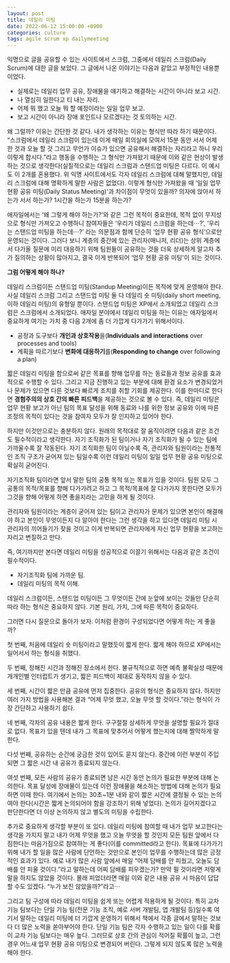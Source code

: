 ```yaml
---
layout: post
title: 데일리 미팅
date: 2022-06-12 15:00:00 +0900
categories: culture
tags: agile scrum xp dailymeeting
---
```


익명으로 글을 공유할 수 있는 사이트에서 스크럼, 그중에서 데일리 스크럼(Daily Scrum)에 대한 글을 보았다. 그 글에서 나온 이야기는 다음과 같았고 부정적인 내용뿐이었다.

- 실제로는 데일리 업무 공유, 장애물을 얘기하고 해결하는 시간이 아니라 보고 시간.
- 나 열심히 일한다고 티 내는 자리.
- 어제 뭐 했고 오늘 뭐 할 예정이라는 일일 업무 보고.
- 보고 시간이 아니라 장애 포인트나 모르겠다는 것 토의하는 시간.

왜 그럴까? 이유는 간단한 것 같다. 내가 생각하는 이유는 형식만 따라 하기 때문이다. “스크럼에서 데일리 스크럼이 있는데 이게 매일 회의실에 모여서 15분 동안 서서 어제 한 것과 오늘 할 것 그리고 무언가 이슈가 있으면 공유해서 해결하는 자리라고 하니 우리 이렇게 합시다.”라고 행동을 수행하는 그 형식만 가져왔기 때문에 이와 같은 현상이 발생하는 것으로 생각한다(실질적으로는 데일리 스크럼과 스탠드업 미팅은 다르다. 이 예시도 이 2개를 혼용했다. 위 익명 사이트에서도 각자 데일리 스크럼에 대해 말했지만, 데일리 스크럼에 대해 명확하게 말한 사람은 없었다). 이렇게 형식만 가져왔을 때 ‘일일 업무 현황 공유 미팅(Daily Status Meeting)'과 차이점이 무엇이 있을까? 의자에 앉아서 하는가 서서 하는가? 1시간을 하는가 15분을 하는가?

애자일에서는 ‘왜 그렇게 해야 하는가?’와 같은 그런 목적이 중요한데, 목적 없이 무지성으로 형식만 가져오고 수행하니 참여자들은 ‘우리가 데일리 스크럼을 하는데⋯?’, ‘우리는 스탠드업 미팅을 하는데⋯?’ 라는 의문점과 함께 단순히 ‘업무 현황 공유 형식’으로만 운영되는 것이다. 그러다 보니 계층의 중간에 있는 관리자(매니저, 리더)는 상위 계층에서 다가올 질문에 미리 대응하기 위해 팀원들이 공유하는 것을 더욱 상세하게 알고자 추가 질의하는 상황이 많아지고, 결국 이게 반복되어 ‘업무 현황 공유 미팅'이 되는 것이다.

**그럼 어떻게 해야 하나?**

데일리 스크럼이든 스탠드업 미팅(Standup Meeting)이든 목적에 맞게 운영해야 한다. 사실 데일리 스크럼 그리고 스탠드업 미팅 둘 다 데일리 숏 미팅(daily short meeting, 이하 데일리 미팅)의 유형일 뿐이다. 스탠드업 미팅은 XP에서 소개되었고 데일리 스크럼은 스크럼에서 소개되었다. 애자일 분야에서 데일리 미팅을 하는 이유는 애자일에서 중요하게 여기는 가치 중 다음 2개에 좀 더 가깝게 다가가기 위해서이다.

- 공정과 도구보다 **개인과 상호작용**을(**Individuals and interactions** over processes and tools)
- 계획을 따르기보다 **변화에 대응하기**를(**Responding to change** over following a plan)

짧은 데일리 미팅을 함으로써 같은 목표를 향해 업무를 하는 동료들과 정보 공유를 효과적으로 수행할 수 있다. 그리고 지금 진행하고 있는 부분에 대해 환경 요소가 변경되었거나 문제가 있으면 다른 것보다 빠르게 조치를 취할 기회를 제공한다. 이를 한마디로 한다면 **경험주의의 상호 간의 빠른 피드백**을 제공하는 것으로 볼 수 있다. 즉, 데일리 미팅은 업무 현황 보고가 아닌 팀의 목표 달성을 위해 동료와 나를 위한 정보 공유와 이에 따른 조정의 목적이 있다는 것을 참여자 모두가 잘 인지하고 있어야 한다.

하지만 이것만으로는 충분하지 않다. 원래의 목적대로 잘 움직이려면 다음과 같은 조건도 필수적이라고 생각한다. 자기 조직화가 된 팀이거나 자기 조직화가 될 수 있는 팀에 가까울수록 잘 작동된다. 자기 조직화한 팀이 아닐수록 즉, 관리자와 팀원이라는 전통적인 조직 구조가 굳어져 있는 팀일수록 이런 데일리 미팅이 일일 업무 현황 공유 미팅으로 확실히 굳어진다.

자기조직화 팀이라면 앞서 말한 팀의 공통 목적 또는 목표가 있을 것이다. 팀원 모두 그 공통의 목적/목표를 향해 다가가려고 하고 그 목적/목표에 잘 다가가지 못한다면 모두가 그것을 향해 어떻게 하면 좋을지라는 고민을 하게 될 것이다.

관리자와 팀원이라는 계층이 굳어져 있는 팀이고 관리자가 문제가 있으면 본인이 해결해야 하고 본인이 무엇이든지 다 알아야 한다는 그런 생각을 하고 있다면 데일리 미팅 시 관리자의 끼어들기가 잦을 것이고 이게 반복되면 관리자에게 자신 업무 현황을 보고하는 자리고 변질하고 만다.

즉, 여기까지만 본다면 데일리 미팅을 성공적으로 이끌기 위해서는 다음과 같은 조건이 필수적이다.

- 자기조직화 팀에 가까운 팀.
- 데일리 미팅의 목적 이해.

데일리 스크럼이든, 스탠드업 미팅이든 그 무엇이든 간에 눈앞에 보이는 것들만 단순히 따라 하는 형식은 중요하지 않다. 기본 원리, 가치, 그에 따른 목적이 중요하다.

그러면 다시 질문으로 돌아가 보자. 이처럼 환경이 구성되었다면 어떻게 하는 게 좋을까?

첫 번째, 처음에 데일리 숏 미팅이라고 말했듯이 짧게 한다. 짧게 해야 하므로 XP에서는 일어서서 하는 형식을 취했다.

두 번째, 정해진 시간과 정해진 장소에서 한다. 불규칙적으로 하면 예측 불확실성 때문에 개개인별 인터럽트가 생기고, 짧은 피드백이 제대로 동작하지 않을 수 있다.

세 번째, 시간이 짧은 만큼 공유에 먼저 집중한다. 공유의 형식은 중요하지 않다. 하지만 여러 가지 방법을 사용해본 결과 “어제 무엇 했고, 오늘 무엇 할 것이다.”라는 형식이 가장 간단하고 사용하기 쉽다.

네 번째, 각자의 공유 내용은 짧게 한다. 구구절절 상세하게 무엇을 설명할 필요가 절대로 없다. 목표가 있을 텐데 내가 그 목표에 맞추어서 어떻게 했는지에 대해 짤막하게 말한다.

다섯 번째, 공유하는 순간에 궁금한 것이 있어도 묻지 않는다. 중간에 이런 부분이 주입되면 그 짧은 시간 내 공유가 종료되지 않는다.

여섯 번째, 모든 사람의 공유가 종료되면 남은 시간 동안 논의가 필요한 부분에 대해 논의한다. 목표 달성에 장애물이 있는데 이런 장애물을 해소하는 방법에 대해 논의가 필요하면 이때 한다. 여기에서 논의는 30초~1분 내와 같이 짧은 시간에 결정될 수 있는 논의여야 한다(시간은 짧게 논의되어야 함을 강조하기 위해 넣었다). 논의가 길어지겠다고 판단한다면 더 이상 논의하지 않고 별도의 미팅을 수립한다.

추가로 중요하게 생각할 부분이 또 있다. 데일리 미팅에 참여할 때 내가 업무 보고한다는 생각을 가지지 말고 내가 어제 무엇을 했고 오늘 무엇을 할 것인지 모든 팀원 앞에서 다짐한다는 마음가짐으로 참여하는 게 좋다(이를 committed라고 한다). 목표에 다가가기 위해 내가 할 일을 많은 사람에 단언하는 것만으로 본인이 업무를 수행하는데 많은 긍정적인 효과가 있다. 예로 내가 많은 사람 앞에서 매일 “어제 담배를 안 피웠고, 오늘도 담배를 안 피울 것이다.”라고 말하는데 어찌 담배를 피우겠는가? 만약 필 것이라면 저렇게 말을 하지도 않았을 것이다. 몰래 피었더라면 매일 이와 같은 내용 공유 시 마음이 답답할 수도 있겠다. “누가 보진 않았을까?”라고⋯

그리고 팀 구성에 따라 데일리 미팅을 쉽게 또는 어렵게 적용하게 될 것이다. 특히 교차 기능 팀보다는 단일 기능 팀(전문 기능 조직, 예로 서버 개발팀, 앱 개발팀 등)일수록 여기서 말하는 데일리 미팅에 더 가깝게 운영하기 위해서 책에서 각종 글에서 말하는 것보다 더 많은 노력을 쏟아부어야 한다. 단일 기능 팀은 각자 수행하고 있는 일이 다를 확률이 교차 기능 팀보다는 매우 높다. 그러므로 상호 간의 관심이 적어질 확률이 높고, 그런 경우 어느새 업무 현황 공유 미팅으로 변경되어 버린다. 그렇게 되지 않도록 많은 노력을 해야 한다.
